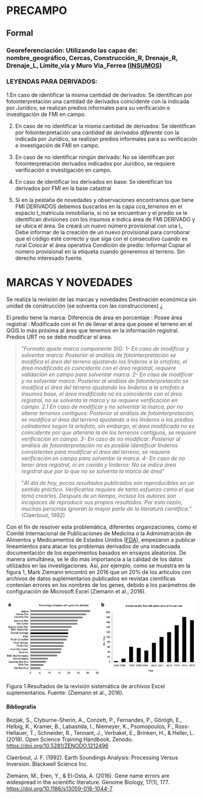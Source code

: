 # PRECAMPO
## Formal
### Georeferenciación: Utilizando las capas de: nombre_geográfico, Cercas, Construcción_R, Drenaje_R, Drenaje_L, Límite_vía y Muro Vía_Ferrea ([INSUMOS](https://drive.google.com/drive/folders/1PZ154pDtyj1r31IeuHY7DkVniptOmTHE))


### LEYENDAS PARA DERIVADOS: 

1.En caso de identificar la misma cantidad de derivados: Se identifican por fotointerpretación una cantidad de derivados coincidente con la
indicada por Jurídico, se realizan predios informales para su verificación e
investigación de FMI en campo.

2. En caso de no identificar la misma cantidad de derivados: Se identifican por fotointerpretación una _cantidad de derivados diferente_ con la
indicada por Jurídico, se realizan predios informales para su verificación e
investigación de FMI en campo.

3. En caso de no identificar ningún derivado: No se identifican por fotointerpretación derivados indicados por Jurídico, se
requiere verificación e investigación en campo.

4. En caso de identificar los derivados en base: Se identifican los derivados por FMI en la base catastral

5. Sí en la pestaña de novedades y observaciones encontramos que tiene FMI DERIVADOS debemos buscarlos en la capa *cca_terrenos* en el espacio
t_matricula inmobiliaria, si no se encuentran y el predio se le identifican divisiones con los insumos e indica área de FMI DERIVADO y se ubica el área. Se creará un nuevo número provisional con una I_ Debe informar de la creación de un nuevo provisional para corroborar que el código
esté correcto y que siga con el consecutivo cuando es rural Colocar el área operativa Condición de predio: Informal Copiar el número provisional en la etiqueta cuando generemos el terreno. Sin derecho interesado fuente.

# MARCAS Y NOVEDADES

Se realiza la revisión de las marcas y novedades Destinación económica sin unidad de construcción (se solventa con las construcciones) ¿

El predio tiene la marca: Diferencia de área en porcentaje : Posee área registral : Modificado con el fin de llevar el área que posee el terreno en el QGIS lo más próxima al área que tenemos en la información registral. Predios URT no se debe modificar el área.

 > "*Formato ajuste marca componente SIG: 1- En caso de modificar y solventar marca: Posterior al análisis de fotointerpretación
se modifica el área del terreno ajustando los linderos a la ortofoto, el área modificada es coincidente con el área registral, requiere validación en campo para solventar marca.
> 2- En caso de modificar y no solventar marca: Posterior al análisis de fotointerpretación se modifica el área del terreno
ajustando los linderos a la ortofoto e insumos base, el área modificada no es coincidente
con el área registral, no se solventa la marca y se requiere verificación en campo.
> 2.1 En caso de modificar y no solventar la marca, por no alterar terrenos contiguos: Posterior al análisis de fotointerpretación, se modifica el área del terreno
ajustando a los linderos a los predios colindantes según la ortofoto, sin embargo, el área modificada no es coincidente por que alteraría la de los terrenos contiguos, se requiere verificación en campo.
> 3- En caso de no modificar: Posterior al análisis de fotointerpretación
no es posible identificar linderos consistentes para modificar el área del terreno, se requiere verificación en campo para solventar la marca.
>  4- En caso de no tener área registral, ni en cavida y linderos: No se indica área registral que por lo que no se solventa la marca de área*"



   > "*Al día de hoy, pocos resultados publicados son reproducibles en un sentido práctico. Verificarlos requiere de tanto esfuerzo como el que tomó crearlos. Después de un tiempo, incluso los autores son incapaces de reproducir sus propios resultados. Por esta razón, muchas personas ignoran la mayor parte de la literatura científica.*" (Claerbout, 1992)

Con el fin de resolver esta problemática, diferentes organizaciones, como el Comité Internacional de Publicaciones de Medicina o la Administración de Alimentos y Medicamentos de Estados Unidos ([FDA]( https://www.fda.gov/)), empezaron a publicar lineamientos para atacar los problemas derivados de una inadecuada documentación de los experimentos basados en ensayos aleatorios. De manera simultánea, se le dio más importancia a la calidad de los datos utilizados en las investigaciones. Así, por ejemplo, como se muestra en la figura 1, Mark Ziemann encontró en 2016 que un 20% de los artículos con archivos de datos suplementarios publicados en revistas científicas contenían errores en los nombres de los genes, debido a los parámetros de configuración de Microsoft Excel (Ziemann et al., 2016).

![](https://github.com/09StevenG/notas-investigacion-reproducible/blob/master/img/ZiemannEtAlFig1.png)

Figura 1.Resultados de la revisión sistemática de archivos Excel suplementarios. Fuente: (Ziemann et al., 2016).
#### Bibliografía

Bezjak, S., Clyburne-Sherin, A., Conzett, P., Fernandes, P., Görögh, E., Helbig, K., Kramer, B., Labastida, I., Niemeyer, K., Psomopoulos, F., Ross-Hellauer, T., Schneider, R., Tennant, J., Verbakel, E., Brinken, H., & Heller, L. (2018). Open Science Training Handbook. Zenodo. https://doi.org/10.5281/ZENODO.1212496

Claerbout, J. F. (1992). Earth Soundings Analysis: Processing Versus Inversion. Blackwell Science Inc.

Ziemann, M., Eren, Y., & El-Osta, A. (2016). Gene name errors are widespread in the scientific literature. Genome Biology, 17(1), 177. https://doi.org/10.1186/s13059-016-1044-7
